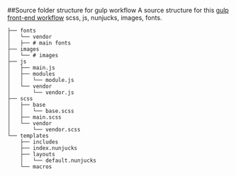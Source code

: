 ##Source folder structure for gulp workflow
A source structure for this [gulp front-end workflow](https://github.com/mohamdio/gulp-workflow) scss, js, nunjucks, images, fonts.

```
├── fonts
│   └── vendor
│   ├── # main fonts
├── images
│   └── # images
├── js
│   ├── main.js
│   ├── modules
│   │   └── module.js
│   └── vendor
│       └── vendor.js
├── scss
│   ├── base
│   │   └── base.scss
│   ├── main.scss
│   └── vendor
│       └── vendor.scss
└── templates
    ├── includes
    ├── index.nunjucks
    ├── layouts
    │   └── default.nunjucks
    └── macros
```
